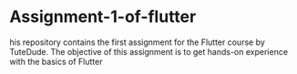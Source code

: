 # Assignment-1-of-flutter
his repository contains the first assignment for the Flutter course by TuteDude. The objective of this assignment is to get hands-on experience with the basics of Flutter
